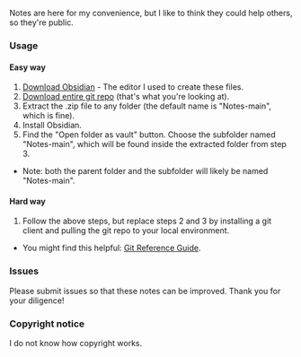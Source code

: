Notes are here for my convenience, but I like to think they could help others, so they're public.

### Usage

#### Easy way

1. [Download Obsidian](https://obsidian.md/) - The editor I used to create these files.
2. [Download entire git repo](https://github.com/LagSlug/Notes/archive/refs/heads/main.zip) (that's what you're looking at).
3. Extract the .zip file to any folder (the default name is "Notes-main", which is fine).
4. Install Obsidian.
5. Find the "Open folder as vault" button. 
   Choose the subfolder named "Notes-main", which will be found inside the extracted folder from step 3.
   
- Note: both the parent folder and the subfolder will likely be named "Notes-main".
   
#### Hard way

1. Follow the above steps, but replace steps 2 and 3 by installing a git client and pulling the git repo to your local environment.

- You might find this helpful: [Git Reference Guide](https://www.digitalocean.com/community/cheatsheets/how-to-use-git-a-reference-guide).

### Issues

Please submit issues so that these notes can be improved. Thank you for your diligence!

### Copyright notice

I do not know how copyright works.

